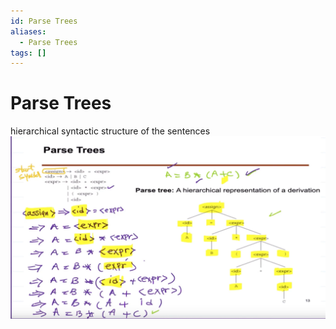 ```yaml
---
id: Parse Trees
aliases:
  - Parse Trees
tags: []
---
```


# Parse Trees

hierarchical syntactic structure of the sentences
![ParseTrees](../Images/parseTrees.png) 
